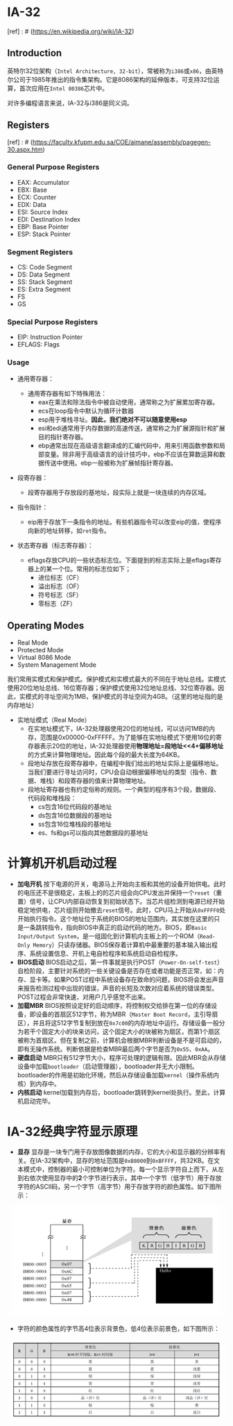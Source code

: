 # IA-32

[ref] : # (https://en.wikipedia.org/wiki/IA-32)

## Introduction

英特尔32位架构（`Intel Architecture, 32-bit`），常被称为`i386`或`x86`，由英特尔公司于1985年推出的指令集架构。它是8086架构的延伸版本，可支持32位运算，首次应用在`Intel 80386`芯片中。

对许多编程语言来说，IA-32与i386是同义词。


## Registers

[ref] : # (https://faculty.kfupm.edu.sa/COE/aimane/assembly/pagegen-30.aspx.htm)

### General Purpose Registers

- EAX: Accumulator
- EBX: Base
- ECX: Counter
- EDX: Data
- ESI: Source Index
- EDI: Destination Index
- EBP: Base Pointer
- ESP: Stack Pointer

### Segment Registers

- CS: Code Segment
- DS: Data Segment
- SS: Stack Segment
- ES: Extra Segment
- FS
- GS


### Special Purpose Registers

- EIP: Instruction Pointer
- EFLAGS: Flags


### Usage

- 通用寄存器：
  - 通用寄存器有如下特殊用法：
    - eax在乘法和除法指令中被自动使用，通常称之为扩展累加寄存器。
    - ecs在loop指令中默认为循环计数器
    - esp用于堆栈寻址。**因此，我们绝对不可以随意使用esp**
    - esi和edi通常用于内存数据的高速传送，通常称之为扩展源指针和扩展目的指针寄存器。
    - ebp通常出现在高级语言翻译成的汇编代码中，用来引用函数参数和局部变量。除非用于高级语言的设计技巧中，ebp不应该在算数运算和数据传送中使用。ebp一般被称为扩展帧指针寄存器。

- 段寄存器：
  - 段寄存器用于存放段的基地址，段实际上就是一块连续的内存区域。

- 指令指针：
  - eip用于存放下一条指令的地址。有些机器指令可以改变eip的值，使程序向新的地址转移，如`ret`指令。

- 状态寄存器（标志寄存器）：
  - eflags存放CPU的一些状态标志位。下面提到的标志实际上是eflags寄存器上的某一个位。常用的标志位如下；
    - 进位标志（CF）
    - 溢出标志（OF）
    - 符号标志（SF）
    - 零标志（ZF）


## Operating Modes

- Real Mode
- Protected Mode
- Virtual 8086 Mode
- System Management Mode

我们常用实模式和保护模式。保护模式和实模式最大的不同在于地址总线。实模式使用20位地址总线、16位寄存器；保护模式使用32位地址总线、32位寄存器。因此，实模式的寻址空间为1MB，保护模式的寻址空间为4GB。（这里的地址指的是内存地址）

- 实地址模式（Real Mode）
  - 在实地址模式下，IA-32处理器使用20位的地址线，可以访问1MB的内存，范围是0x00000-0xFFFFF。为了能够在实地址模式下使用16位的寄存器表示20位的地址，IA-32处理器使用**物理地址=段地址<<4+偏移地址**的方式来计算物理地址。因此每个段的最大长度为64KB。
  - 段地址存放在段寄存器中，在编程中我们给出的地址实际上是偏移地址。当我们要进行寻址访问时，CPU会自动根据偏移地址的类型（指令、数据、堆栈）和段寄存器的值来计算物理地址。
  - 段地址寄存器也有约定俗称的规则。一个典型的程序有3个段，数据段、代码段和堆栈段：
    - cs包含16位代码段的基地址
    - ds包含16位数据段的基地址
    - ss包含16位堆栈段的基地址
    - es、fs和gs可以指向其他数据段的基地址

  
# 计算机开机启动过程

- **加电开机** 按下电源的开关，电源马上开始向主板和其他的设备开始供电。此时的电压还不是很稳定，主板上的的芯片组会向CPU发出并保持一个`reset`（重置）信号，让CPU内部自动恢复到初始状态下。当芯片组检测到电源已经开始稳定地供电，芯片组则开始撤去`reset`信号。此时，CPU马上开始从`0xFFFF0`处开始执行指令。这个地址位于系统的BIOS的地址范围内，其实放在这里的只是一条跳转指令，指向BIOS中真正的启动代码的地方。BIOS，即`Basic Input/Output System`，是一组固化到计算机内主板上的一个ROM（`Read-Only Memory`）只读存储器。BIOS保存着计算机中最重要的基本输入输出程序、系统设置信息、开机上电自检程序和系统启动自检程序。
- **BIOS启动** BIOS启动之后，第一件事就是执行POST（`Power-On-self-test`）自检阶段，主要针对系统的一些关键设备是否存在或者功能是否正常，如：内存、显卡等。如果POST过程中系统设备存在致命的问题，BIOS将会发出声音来报告检测过程中出现的错误，声音的长短及次数对应着系统的错误类型。POST过程会非常快速，对用户几乎感觉不出来。
- **加载MBR** BIOS按照设定好的启动顺序，将控制权交给排在第一位的存储设备，即设备的首扇区512字节，称为MBR（`Master Boot Record`，主引导扇区），并且将这512字节复制到放在`0x7c00`的内存地址中运行。存储设备一般分为若干个固定大小的块来访问，这个固定大小的块被称为扇区，而第1个扇区被称为首扇区。但在复制之前，计算机会根据MBR判断设备是不是可启动的，即有无操作系统。判断依据是检查MBR最后两个字节是否为`0x55`、`0xAA`。
- **硬盘启动** MBR只有512字节大小，程序可处理的逻辑有限。因此MBR会从存储设备中加载`bootloader`（启动管理器），bootloader并无大小限制。bootloader的作用是初始化环境，然后从存储设备加载`kernel`（操作系统内核）到内存中。
- **内核启动** kernel加载到内存后，bootloader跳转到kernel处执行。至此，计算机启动完毕。



# IA-32经典字符显示原理

- **显存** 显存是一块专门用于存放图像数据的内存，它的大小和显示器的分辨率有关。在IA-32架构中，显存的地址范围是`0xB8000`到`0xBFFFF`，共32KB。在文本模式中，控制器的最小可控制单位为字符。每一个显示字符自上而下，从左到右依次使用显存中的**2**个字节进行表示，其中一个字节（低字节）用于存放字符的ASCII码，另一个字节（高字节）用于存放字符的颜色属性。如下图所示：

![display](./img/display.png)

- 字符的颜色属性的字节高4位表示背景色，低4位表示前景色，如下图所示：

![color](./img/color.png)


